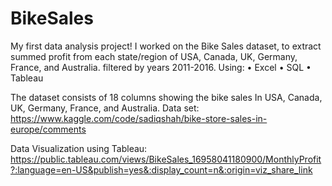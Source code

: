 # BikeSales
My first data analysis project!
I worked on the Bike Sales dataset, to extract summed profit from each state/region of USA, Canada, UK, Germany, France, and Australia. filtered by years 2011-2016.
Using: 
    •	Excel
    •	SQL
    •	Tableau

The dataset consists of 18 columns showing the bike sales In USA, Canada, UK, Germany, France, and Australia.
Data set:
https://www.kaggle.com/code/sadiqshah/bike-store-sales-in-europe/comments

Data Visualization using Tableau:
https://public.tableau.com/views/BikeSales_16958041180900/MonthlyProfit?:language=en-US&publish=yes&:display_count=n&:origin=viz_share_link 

